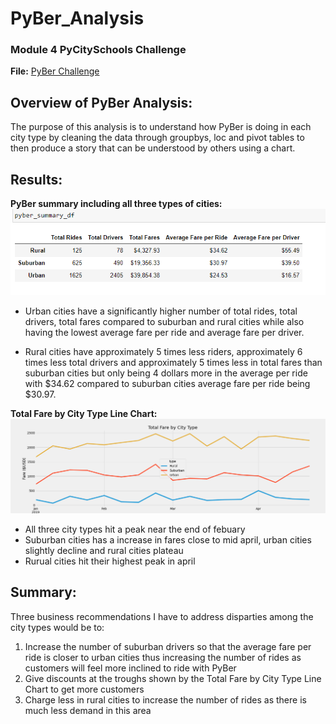 # PyBer_Analysis
  
### Module 4 PyCitySchools Challenge 
**File:** [PyBer Challenge](PyBer_Challenge.ipynb)

## Overview of PyBer Analysis:
The purpose of this analysis is to understand how PyBer is doing in each city type by cleaning the data through groupbys, loc and pivot tables to then produce a story that can be understood by others using a chart.      

## Results:
**PyBer summary including all three types of cities:**
![PyBer Summary](Resources/PyBer_Summary.PNG)
- Urban cities have a significantly higher number of total rides, total drivers, total fares compared to suburban and rural cities while also having the lowest average fare per ride and average fare per driver. 

- Rural cities have approximately 5 times less riders, approximately 6 times less total drivers and approximately 5 times less in total fares than suburban cities but only being 4 dollars more in the average per ride with $34.62 compared to suburban cities average fare per ride being $30.97.

**Total Fare by City Type Line Chart:**
![Total Fare by City Type Line Chart](analysis/PyBer_fare_summary.png)

- All three city types hit a peak near the end of febuary
- Suburban cities has a increase in fares close to mid april, urban cities slightly decline and rural cities plateau 
- Rurual cities hit their highest peak in april

## Summary:
Three business recommendations I have to address disparties among the city types would be to:

1.  Increase the number of suburban drivers so that the average fare per ride is closer to urban cities thus increasing the number of rides as customers will feel more inclined to ride with PyBer
2.  Give discounts at the troughs shown by the Total Fare by City Type Line Chart to get more customers 
3.   Charge less in rural cities to increase the number of rides as there is much less demand in this area


